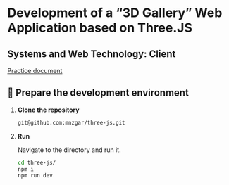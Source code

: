 # Development of a “3D Gallery” Web Application based on Three.JS
## Systems and Web Technology: Client

[Practice document](!docs/Desarrollo_de_una_aplicación_web_basada_en_WebGL_y_Three_JS_2324.pdf)

## 🚀 Prepare the development environment

1.  **Clone the repository**

    ```zsh
    git@github.com:mnzgar/three-js.git
    ```

2.  **Run**

    Navigate to the directory and run it.

    ```zsh
    cd three-js/
    npm i
    npm run dev
    ```
